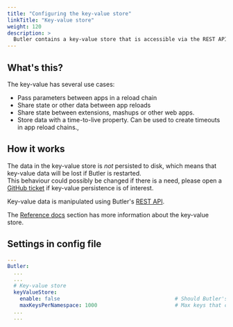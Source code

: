 ```yaml
---
title: "Configuring the key-value store"
linkTitle: "Key-value store"
weight: 120
description: >
  Butler contains a key-value store that is accessible via the REST API.
---
```


## What's this?

The key-value has several use cases:

* Pass parameters between apps in a reload chain
* Share state or other data between app reloads
* Share state between extensions, mashups or other web apps.
* Store data with a time-to-live property. Can be used to create timeouts in app reload chains.,

## How it works

The data in the key-value store is *not* persisted to disk, which means that key-value data will be lost if Butler is restarted.  
This behaviour could possibly be changed if there is a need, please open a [GitHub ticket](https://github.com/ptarmiganlabs/butler/issues) if key-value persistence is of interest.

Key-value data is manipulated using Butler's [REST API](/docs/reference/rest-api-1/?operationsSorter=alpha).

The [Reference docs](/docs/reference/key-value/) section has more information about the key-value store.

## Settings in config file

```yaml
---
Butler:
  ...
  ...
  # Key-value store
  keyValueStore:
    enable: false                                     # Should Butler's key-value store be enabled?
    maxKeysPerNamespace: 1000                         # Max keys that can be stored per namespace. Defaults to 1000 if not specified in this file.
  ...
  ...
```
